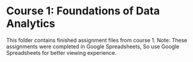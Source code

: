 # Course 1: Foundations of Data Analytics
This folder contains finished assignment files from course 1.
Note: These assignments were completed in Google Spreadsheets, So use Google Spreadsheets for better viewing experience.


